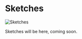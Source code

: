# Sketches
![Sketches](https://github.com/ChicoState/ux-tcg-binder/assets/95311436/3e21ca70-01ca-4931-a9c8-2e4eefaf7aba)

Sketches will be here, coming soon.
